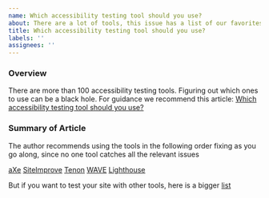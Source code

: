 ```yaml
---
name: Which accessibility testing tool should you use?
about: There are a lot of tools, this issue has a list of our favorites and links to more
title: Which accessibility testing tool should you use?
labels: ''
assignees: ''
---
```


### Overview

There are more than 100 accessibility testing tools. Figuring out which ones to use can be a black hole. For guidance we recommend this article: [Which accessibility testing tool should you use?](https://medium.com/pulsar/which-accessibility-testing-tool-should-you-use-e5990e6ef0a)

### Summary of Article

The author recommends using the tools in the following order fixing as you go along, since no one tool catches all the relevant issues

[aXe](https://www.deque.com/axe/)
[SiteImprove](https://chrome.google.com/webstore/detail/siteimprove-accessibility/efcfolpjihicnikpmhnmphjhhpiclljc)
[Tenon](https://tenon.io/)
[WAVE](https://wave.webaim.org/extension/)
[Lighthouse](https://developers.google.com/web/tools/lighthouse/#devtools)

But if you want to test your site with other tools, here is a bigger [list](https://www.w3.org/WAI/ER/tools/)
